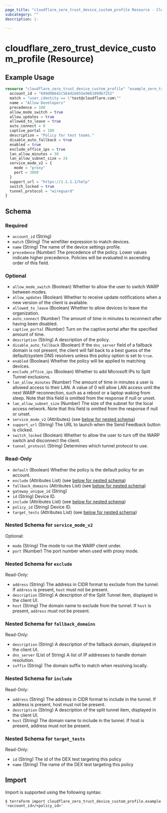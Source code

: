 ```yaml
---
page_title: "cloudflare_zero_trust_device_custom_profile Resource - Cloudflare"
subcategory: ""
description: |-
  
---
```


# cloudflare_zero_trust_device_custom_profile (Resource)



## Example Usage

```terraform
resource "cloudflare_zero_trust_device_custom_profile" "example_zero_trust_device_custom_profile" {
  account_id = "699d98642c564d2e855e9661899b7252"
  match = "user.identity == \"test@cloudflare.com\""
  name = "Allow Developers"
  precedence = 100
  allow_mode_switch = true
  allow_updates = true
  allowed_to_leave = true
  auto_connect = 0
  captive_portal = 180
  description = "Policy for test teams."
  disable_auto_fallback = true
  enabled = true
  exclude_office_ips = true
  lan_allow_minutes = 30
  lan_allow_subnet_size = 24
  service_mode_v2 = {
    mode = "proxy"
    port = 3000
  }
  support_url = "https://1.1.1.1/help"
  switch_locked = true
  tunnel_protocol = "wireguard"
}
```

<!-- schema generated by tfplugindocs -->
## Schema

### Required

- `account_id` (String)
- `match` (String) The wirefilter expression to match devices.
- `name` (String) The name of the device settings profile.
- `precedence` (Number) The precedence of the policy. Lower values indicate higher precedence. Policies will be evaluated in ascending order of this field.

### Optional

- `allow_mode_switch` (Boolean) Whether to allow the user to switch WARP between modes.
- `allow_updates` (Boolean) Whether to receive update notifications when a new version of the client is available.
- `allowed_to_leave` (Boolean) Whether to allow devices to leave the organization.
- `auto_connect` (Number) The amount of time in minutes to reconnect after having been disabled.
- `captive_portal` (Number) Turn on the captive portal after the specified amount of time.
- `description` (String) A description of the policy.
- `disable_auto_fallback` (Boolean) If the `dns_server` field of a fallback domain is not present, the client will fall back to a best guess of the default/system DNS resolvers unless this policy option is set to `true`.
- `enabled` (Boolean) Whether the policy will be applied to matching devices.
- `exclude_office_ips` (Boolean) Whether to add Microsoft IPs to Split Tunnel exclusions.
- `lan_allow_minutes` (Number) The amount of time in minutes a user is allowed access to their LAN. A value of 0 will allow LAN access until the next WARP reconnection, such as a reboot or a laptop waking from sleep. Note that this field is omitted from the response if null or unset.
- `lan_allow_subnet_size` (Number) The size of the subnet for the local access network. Note that this field is omitted from the response if null or unset.
- `service_mode_v2` (Attributes) (see [below for nested schema](#nestedatt--service_mode_v2))
- `support_url` (String) The URL to launch when the Send Feedback button is clicked.
- `switch_locked` (Boolean) Whether to allow the user to turn off the WARP switch and disconnect the client.
- `tunnel_protocol` (String) Determines which tunnel protocol to use.

### Read-Only

- `default` (Boolean) Whether the policy is the default policy for an account.
- `exclude` (Attributes List) (see [below for nested schema](#nestedatt--exclude))
- `fallback_domains` (Attributes List) (see [below for nested schema](#nestedatt--fallback_domains))
- `gateway_unique_id` (String)
- `id` (String) Device ID.
- `include` (Attributes List) (see [below for nested schema](#nestedatt--include))
- `policy_id` (String) Device ID.
- `target_tests` (Attributes List) (see [below for nested schema](#nestedatt--target_tests))

<a id="nestedatt--service_mode_v2"></a>
### Nested Schema for `service_mode_v2`

Optional:

- `mode` (String) The mode to run the WARP client under.
- `port` (Number) The port number when used with proxy mode.


<a id="nestedatt--exclude"></a>
### Nested Schema for `exclude`

Read-Only:

- `address` (String) The address in CIDR format to exclude from the tunnel. If `address` is present, `host` must not be present.
- `description` (String) A description of the Split Tunnel item, displayed in the client UI.
- `host` (String) The domain name to exclude from the tunnel. If `host` is present, `address` must not be present.


<a id="nestedatt--fallback_domains"></a>
### Nested Schema for `fallback_domains`

Read-Only:

- `description` (String) A description of the fallback domain, displayed in the client UI.
- `dns_server` (List of String) A list of IP addresses to handle domain resolution.
- `suffix` (String) The domain suffix to match when resolving locally.


<a id="nestedatt--include"></a>
### Nested Schema for `include`

Read-Only:

- `address` (String) The address in CIDR format to include in the tunnel. If address is present, host must not be present.
- `description` (String) A description of the split tunnel item, displayed in the client UI.
- `host` (String) The domain name to include in the tunnel. If host is present, address must not be present.


<a id="nestedatt--target_tests"></a>
### Nested Schema for `target_tests`

Read-Only:

- `id` (String) The id of the DEX test targeting this policy
- `name` (String) The name of the DEX test targeting this policy

## Import

Import is supported using the following syntax:

```shell
$ terraform import cloudflare_zero_trust_device_custom_profile.example '<account_id>/<policy_id>'
```
